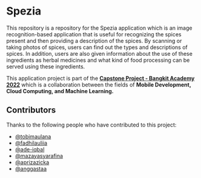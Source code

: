 # Spezia
This repository is a repository for the Spezia application which is an image recognition-based application that is useful for recognizing the spices present and then providing a description of the spices. 
By scanning or taking photos of spices, users can find out the types and descriptions of spices. In addition, users are also given information about the use of these ingredients as herbal medicines and what kind of food processing can be served using these ingredients.

This application project is part of the **[Capstone Project - Bangkit Academy 2022](https://grow.google/intl/id_id/bangkit/)** which is a collaboration between the fields of **Mobile Development, Cloud Computing, and Machine Learning.**

## Contributors

Thanks to the following people who have contributed to this project:

* [@tobimaulana](https://github.com/tobimaulana)
* [@fadhilauliia](https://github.com/fadhilauliia)
* [@ade-iqbal](https://github.com/ade-iqbal)
* [@mazayasyarafina](https://github.com/mazayasyarafina)
* [@aprizazicka](https://github.com/aprizazicka)
* [@anggastaa](https://github.com/anggastaa)
